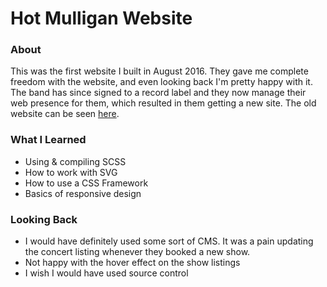 # Hot Mulligan Website

### About 
This was the first website I built in August 2016. They gave me complete freedom with the website, and even looking back I'm pretty happy with it. The band has since signed to a record label and they now manage their web presence for them, which resulted in them getting a new site. The old website can be seen [here](hot-mulligan.firebaseapp.com).

### What I Learned
* Using & compiling SCSS
* How to work with SVG
* How to use a CSS Framework
* Basics of responsive design

### Looking Back
* I would have definitely used some sort of CMS. It was a pain updating the concert listing whenever they booked a new show.
* Not happy with the hover effect on the show listings
* I wish I would have used source control
